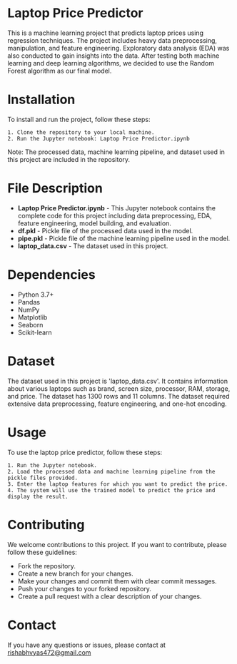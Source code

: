 # Laptop Price Predictor

This is a machine learning project that predicts laptop prices using regression techniques. The project includes heavy data preprocessing, manipulation, and feature engineering. Exploratory data analysis (EDA) was also conducted to gain insights into the data. After testing both machine learning and deep learning algorithms, we decided to use the Random Forest algorithm as our final model.

# Installation

To install and run the project, follow these steps:

    1. Clone the repository to your local machine.
    2. Run the Jupyter notebook: Laptop Price Predictor.ipynb

Note: The processed data, machine learning pipeline, and dataset used in this project are included in the repository.

# File Description

- **Laptop Price Predictor.ipynb** - This Jupyter notebook contains the complete code for this project including data preprocessing, EDA, feature engineering, model building, and evaluation.
- **df.pkl** - Pickle file of the processed data used in the model.
- **pipe.pkl** - Pickle file of the machine learning pipeline used in the model.
- **laptop_data.csv** - The dataset used in this project.

# Dependencies

- Python 3.7+
- Pandas
- NumPy
- Matplotlib
- Seaborn
- Scikit-learn

# Dataset

The dataset used in this project is 'laptop_data.csv'. It contains information about various laptops such as brand, screen size, processor, RAM, storage, and price. The dataset has 1300 rows and 11 columns. The dataset required extensive data preprocessing, feature engineering, and one-hot encoding.


# Usage

To use the laptop price predictor, follow these steps:

    1. Run the Jupyter notebook.
    2. Load the processed data and machine learning pipeline from the pickle files provided.
    3. Enter the laptop features for which you want to predict the price.
    4. The system will use the trained model to predict the price and display the result.

# Contributing

We welcome contributions to this project. If you want to contribute, please follow these guidelines:

- Fork the repository.
- Create a new branch for your changes.
- Make your changes and commit them with clear commit messages.
- Push your changes to your forked repository.
- Create a pull request with a clear description of your changes.

# Contact

If you have any questions or issues, please contact at rishabhvyas472@gmail.com
